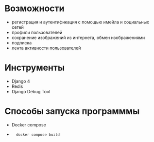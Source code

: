 # Возможности

- регистрация и аутентификация с помощью имейла и социальных сетей
- профили пользователей
- сохранение изображений из интернета, обмен изображениями
- подписка
- лента активности пользователей


# Инструменты

- Django 4
- Redis
- Django Debug Tool

# Способы запуска программмы 

+ Docker compose
+ ```
    docker compose build
    ```